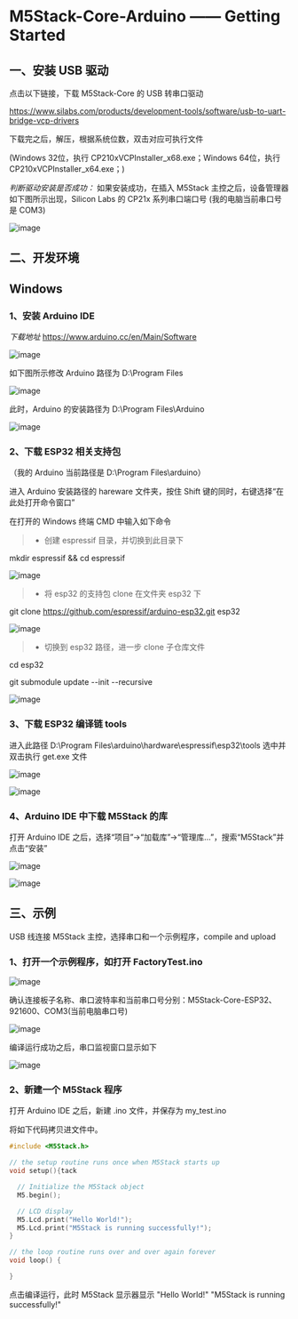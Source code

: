 ﻿# M5Stack-Core-Arduino —— Getting Started


## 一、安装 USB 驱动

点击以下链接，下载 M5Stack-Core 的 USB 转串口驱动

https://www.silabs.com/products/development-tools/software/usb-to-uart-bridge-vcp-drivers

下载完之后，解压，根据系统位数，双击对应可执行文件

(Windows 32位，执行 CP210xVCPInstaller_x68.exe；Windows 64位，执行 CP210xVCPInstaller_x64.exe；)

*判断驱动安装是否成功：*
如果安装成功，在插入 M5Stack 主控之后，设备管理器如下图所示出现，Silicon Labs 的 CP21x 系列串口端口号
(我的电脑当前串口号是 COM3)

![image](https://github.com/watson8544/M5Stack-UserGuide/blob/master/screenshots/my_com.png)


## 二、开发环境
## **Windows**
### 1、安装 Arduino IDE

*下载地址*
https://www.arduino.cc/en/Main/Software 

![image](https://github.com/watson8544/M5Stack-UserGuide/blob/master/screenshots/arduino_cc_package.png)


如下图所示修改 Arduino 路径为 D:\Program Files

![image](https://github.com/watson8544/M5Stack-UserGuide/blob/master/screenshots/select_arduino_install_path.png)


此时，Arduino 的安装路径为 D:\Program Files\Arduino

![image](https://github.com/watson8544/M5Stack-UserGuide/blob/master/screenshots/arduino_path.png)


### 2、下载 ESP32 相关支持包

（我的 Arduino 当前路径是 D:\Program Files\arduino）

进入 Arduino 安装路径的 hareware 文件夹，按住 Shift 键的同时，右键选择“在此处打开命令窗口”


在打开的 Windows 终端 CMD 中输入如下命令

> * 创建 espressif 目录，并切换到此目录下

mkdir espressif && cd espressif

![image](https://github.com/watson8544/M5Stack-UserGuide/blob/master/screenshots/mkdir_espressif.png)


> * 将 esp32 的支持包 clone 在文件夹 esp32 下

git clone https://github.com/espressif/arduino-esp32.git  esp32

![image](https://github.com/watson8544/M5Stack-UserGuide/blob/master/screenshots/clone_esp32_idf.png)


> * 切换到 esp32 路径，进一步 clone 子仓库文件

cd esp32

git submodule update --init --recursive

![image](https://github.com/watson8544/M5Stack-UserGuide/blob/master/screenshots/clone_esp32_idf_subdir.png)



### 3、下载 ESP32 编译链 tools

进入此路径 D:\Program Files\arduino\hardware\espressif\esp32\tools
选中并双击执行 get.exe 文件

![image](https://github.com/watson8544/M5Stack-UserGuide/blob/master/screenshots/select_get_exe_file.png)

![image](https://github.com/watson8544/M5Stack-UserGuide/blob/master/screenshots/download_xtensa_tools.png)


### 4、Arduino IDE 中下载 M5Stack 的库

打开 Arduino IDE 之后，选择“项目”->“加载库”->“管理库...”，搜索“M5Stack”并点击“安装”

![image](https://github.com/watson8544/M5Stack-UserGuide/blob/master/screenshots/select_arduino_lib.png)

![image](https://github.com/watson8544/M5Stack-UserGuide/blob/master/screenshots/download_m5stack_lib.png)


## 三、示例

USB 线连接 M5Stack 主控，选择串口和一个示例程序，compile and upload

### 1、打开一个示例程序，如打开 FactoryTest.ino

![image](https://github.com/watson8544/M5Stack-UserGuide/blob/master/screenshots/select_demo.png)



确认连接板子名称、串口波特率和当前串口号分别：M5Stack-Core-ESP32、921600、COM3(当前电脑串口号)

![image](https://github.com/watson8544/M5Stack-UserGuide/blob/master/screenshots/select_board_and_com.png)


编译运行成功之后，串口监视窗口显示如下


![image](https://github.com/watson8544/M5Stack-UserGuide/blob/master/screenshots/FactoryTest_result.png)

### 2、新建一个 M5Stack 程序

打开 Arduino IDE 之后，新建 .ino 文件，并保存为 my_test.ino

将如下代码拷贝进文件中。

```cpp
#include <M5Stack.h>

// the setup routine runs once when M5Stack starts up
void setup(){tack

  // Initialize the M5Stack object
  M5.begin();

  // LCD display
  M5.Lcd.print("Hello World!");
  M5.Lcd.print("M5Stack is running successfully!");    
}

// the loop routine runs over and over again forever
void loop() {

}
```

点击编译运行，此时 M5Stack 显示器显示 "Hello World!" "M5Stack is running successfully!"


